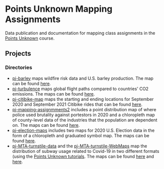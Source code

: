 # Points Unknown Mapping Assignments

Data publication and documentation for mapping class assignments in the [Points Unknown](https://pointsunknown.nyc/) course. 

## Projects
### Directories

* [pj-barley](projects/pj-barley) maps wildfire risk data and U.S. barley production. The map can be found [here](https://semerriam.github.io/points-unknown/projects/pj-barley/).
* [pj-turbulence](projects/pj-turbulence) maps global flight paths compared to countries' CO2 emissions. The maps can be found [here](https://semerriam.github.io/points-unknown/projects/pj-turbulence/).
* [pj-citibike-map](projects/pj-citibike-map) maps the starting and ending locations for September 2020 and September 2021 Citibike rides that can be found [here](https://semerriam.github.io/points-unknown/projects/pj-citibike-map/).
* [pj-mapping-assignmments2](projects/pj-mapping-assignmments2) includes a point distribution map of where police used brutality against portestors in 2020 and a chloropleth map of county-level data of the industries that the population are dependent on. The maps can be found [here](https://semerriam.github.io/points-unknown/projects/pj-mapping-assignmments2/).
* [pj-election-maps](projects/pj-election-maps) includes two maps for 2020 U.S. Election data in the form of a chloropleth and graduated symbol map. The maps can be found [here](https://semerriam.github.io/points-unknown/projects/pj-election-maps/).
* [pj-MTA-turnstile-data](projects/pj-MTA-turnstile-data) and the [pj-MTA-turnstile-WebMaps](projects/pj-MTA-turnstile-WebMap) map the distribution of subway usage related to Covid-19 in two different formats (using the [Points Unknown tutorials](https://pointsunknown.nyc/tutorial_list/). The maps can be found [here](https://semerriam.github.io/points-unknown/projects/pj-MTA-turnstile-data/) and [here](https://semerriam.github.io/points-unknown/projects/pj-MTA-turnstile-WebMap/).
